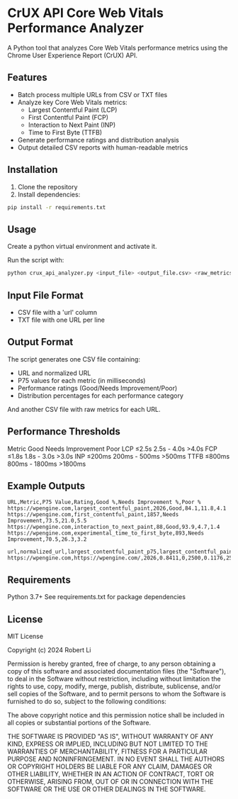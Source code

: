 # CrUX API Core Web Vitals Performance Analyzer

A Python tool that analyzes Core Web Vitals performance metrics using the Chrome User Experience Report (CrUX) API.

## Features

- Batch process multiple URLs from CSV or TXT files
- Analyze key Core Web Vitals metrics:
  - Largest Contentful Paint (LCP)
  - First Contentful Paint (FCP)
  - Interaction to Next Paint (INP)
  - Time to First Byte (TTFB)
- Generate performance ratings and distribution analysis
- Output detailed CSV reports with human-readable metrics

## Installation

1. Clone the repository
2. Install dependencies:

```bash
pip install -r requirements.txt
```

## Usage
Create a python virtual environment and activate it.


Run the script with:
```python
python crux_api_analyzer.py <input_file> <output_file.csv> <raw_metrics.csv>
```

## Input File Format
* CSV file with a 'url' column
* TXT file with one URL per line

## Output Format
The script generates one CSV file containing:

* URL and normalized URL
* P75 values for each metric (in milliseconds)
* Performance ratings (Good/Needs Improvement/Poor)
* Distribution percentages for each performance category

And another CSV file with raw metrics for each URL.

## Performance Thresholds

Metric	Good	Needs Improvement	Poor
LCP	≤2.5s	2.5s - 4.0s	>4.0s
FCP	≤1.8s	1.8s - 3.0s	>3.0s
INP	≤200ms	200ms - 500ms	>500ms
TTFB	≤800ms	800ms - 1800ms	>1800ms

## Example Outputs
```csv
URL,Metric,P75 Value,Rating,Good %,Needs Improvement %,Poor %
https://wpengine.com,largest_contentful_paint,2026,Good,84.1,11.8,4.1
https://wpengine.com,first_contentful_paint,1857,Needs Improvement,73.5,21.0,5.5
https://wpengine.com,interaction_to_next_paint,88,Good,93.9,4.7,1.4
https://wpengine.com,experimental_time_to_first_byte,893,Needs Improvement,70.5,26.3,3.2
```

```csv
url,normalized_url,largest_contentful_paint_p75,largest_contentful_paint_bucket_1_density,largest_contentful_paint_bucket_1_start,largest_contentful_paint_bucket_1_end,largest_contentful_paint_bucket_2_density,largest_contentful_paint_bucket_2_start,largest_contentful_paint_bucket_2_end,largest_contentful_paint_bucket_3_density,largest_contentful_paint_bucket_3_start,first_contentful_paint_p75,first_contentful_paint_bucket_1_density,first_contentful_paint_bucket_1_start,first_contentful_paint_bucket_1_end,first_contentful_paint_bucket_2_density,first_contentful_paint_bucket_2_start,first_contentful_paint_bucket_2_end,first_contentful_paint_bucket_3_density,first_contentful_paint_bucket_3_start,interaction_to_next_paint_p75,interaction_to_next_paint_bucket_1_density,interaction_to_next_paint_bucket_1_start,interaction_to_next_paint_bucket_1_end,interaction_to_next_paint_bucket_2_density,interaction_to_next_paint_bucket_2_start,interaction_to_next_paint_bucket_2_end,interaction_to_next_paint_bucket_3_density,interaction_to_next_paint_bucket_3_start,experimental_time_to_first_byte_p75,experimental_time_to_first_byte_bucket_1_density,experimental_time_to_first_byte_bucket_1_start,experimental_time_to_first_byte_bucket_1_end,experimental_time_to_first_byte_bucket_2_density,experimental_time_to_first_byte_bucket_2_start,experimental_time_to_first_byte_bucket_2_end,experimental_time_to_first_byte_bucket_3_density,experimental_time_to_first_byte_bucket_3_start
https://wpengine.com,https://wpengine.com/,2026,0.8411,0,2500,0.1176,2500,4000,0.0413,4000,1857,0.7351,0,1800,0.2101,1800,3000,0.0547,3000,88,0.9388,0,200,0.0471,200,500,0.0141,500,893,0.705,0,800,0.2631,800,1800,0.0319,1800
```

## Requirements
Python 3.7+
See requirements.txt for package dependencies


## License

MIT License

Copyright (c) 2024 Robert Li

Permission is hereby granted, free of charge, to any person obtaining a copy
of this software and associated documentation files (the "Software"), to deal
in the Software without restriction, including without limitation the rights
to use, copy, modify, merge, publish, distribute, sublicense, and/or sell
copies of the Software, and to permit persons to whom the Software is
furnished to do so, subject to the following conditions:

The above copyright notice and this permission notice shall be included in all
copies or substantial portions of the Software.

THE SOFTWARE IS PROVIDED "AS IS", WITHOUT WARRANTY OF ANY KIND, EXPRESS OR
IMPLIED, INCLUDING BUT NOT LIMITED TO THE WARRANTIES OF MERCHANTABILITY,
FITNESS FOR A PARTICULAR PURPOSE AND NONINFRINGEMENT. IN NO EVENT SHALL THE
AUTHORS OR COPYRIGHT HOLDERS BE LIABLE FOR ANY CLAIM, DAMAGES OR OTHER
LIABILITY, WHETHER IN AN ACTION OF CONTRACT, TORT OR OTHERWISE, ARISING FROM,
OUT OF OR IN CONNECTION WITH THE SOFTWARE OR THE USE OR OTHER DEALINGS IN THE
SOFTWARE.
